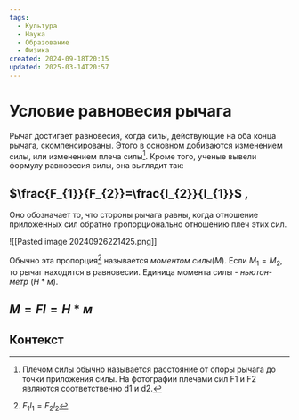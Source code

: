 ```yaml
---
tags:
  - Культура
  - Наука
  - Образование
  - Физика
created: 2024-09-18T20:15
updated: 2025-03-14T20:57
---
```

# Условие равновесия рычага

Рычаг достигает равновесия, когда силы, действующие на оба конца рычага, скомпенсированы.
Этого в основном добиваются изменением силы, или изменением плеча силы[^1].
Кроме того, ученые вывели формулу равновесия силы, она выглядит так:
## $\frac{F_{1}}{F_{2}}=\frac{l_{2}}{l_{1}}$ ,
Оно обозначает то, что стороны рычага равны, когда отношение приложенных сил обратно пропорционально отношению плеч этих сил.

![[Pasted image 20240926221425.png]]

Обычно эта пропорция[^2] называется *моментом силы*($M$).
Если $M_{1}=M_{2}$, то рычаг находится в равновесии.
Единица момента силы - *ньютон-метр* ($Н*м$).
## $M=Fl=Н*м$

## Контекст

[^1]: Плечом силы обычно называется расстояние от опоры рычага до точки приложения силы. На фотографии плечами сил F1 и F2 являются соответственно d1 и d2.
[^2]: $F_{1}l_{1}=F_{2} l_{2}$
